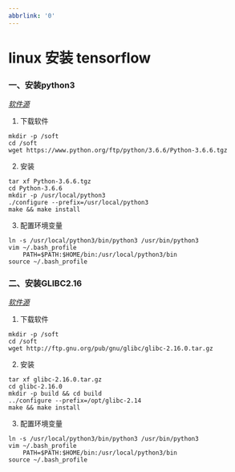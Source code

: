 ```yaml
---
abbrlink: '0'
---
```

# linux 安装 tensorflow

### 一、安装python3

*[软件源](https://www.python.org/ftp/python)*

1. 下载软件
```shell
mkdir -p /soft 
cd /soft 
wget https://www.python.org/ftp/python/3.6.6/Python-3.6.6.tgz
```
2. 安装
```shell
tar xf Python-3.6.6.tgz
cd Python-3.6.6
mkdir -p /usr/local/python3
./configure --prefix=/usr/local/python3
make && make install
```
3. 配置环境变量
```shell
ln -s /usr/local/python3/bin/python3 /usr/bin/python3
vim ~/.bash_profile
	PATH=$PATH:$HOME/bin:/usr/local/python3/bin
source ~/.bash_profile
```

### 二、安装GLIBC2.16

*[软件源](http://ftp.gnu.org/pub/gnu/glibc/)*

1. 下载软件

``` shell
mkdir -p /soft 
cd /soft 
wget http://ftp.gnu.org/pub/gnu/glibc/glibc-2.16.0.tar.gz
```
2. 安装
```shell
tar xf glibc-2.16.0.tar.gz
cd glibc-2.16.0
mkdir -p build && cd build
../configure --prefix=/opt/glibc-2.14 
make && make install
```
3. 配置环境变量
```shell
ln -s /usr/local/python3/bin/python3 /usr/bin/python3
vim ~/.bash_profile
	PATH=$PATH:$HOME/bin:/usr/local/python3/bin
source ~/.bash_profile
```
